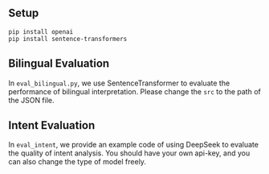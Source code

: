 ## Setup
```
pip install openai
pip install sentence-transformers
```
## Bilingual Evaluation
In ``eval_bilingual.py``, we use SentenceTransformer to evaluate the performance of bilingual interpretation. Please change the ``src`` to the path of the JSON file.

## Intent Evaluation
In ``eval_intent``, we provide an example code of using DeepSeek to evaluate the quality of intent analysis. You should have your own api-key, and you can also change the type of model freely.
